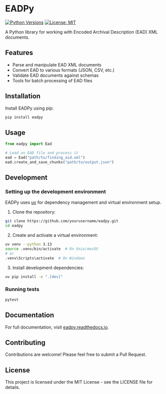 # EADPy

[![Python Versions](https://img.shields.io/pypi/pyversions/eadpy.svg)](https://pypi.org/project/eadpy/)
[![License: MIT](https://img.shields.io/badge/License-MIT-yellow.svg)](https://opensource.org/licenses/MIT)

A Python library for working with Encoded Archival Description (EAD) XML documents.

## Features

- Parse and manipulate EAD XML documents
- Convert EAD to various formats (JSON, CSV, etc.)
- Validate EAD documents against schemas
- Tools for batch processing of EAD files

## Installation

Install EADPy using pip:

```bash
pip install eadpy
```

## Usage

```python
from eadpy import Ead

# Load an EAD file and process it
ead = Ead("path/to/finding_aid.xml")
ead.create_and_save_chunks("path/to/output.json")
```

## Development

### Setting up the development environment

EADPy uses [uv](https://github.com/astral-sh/uv) for dependency management and virtual environment setup.

1. Clone the repository:

```bash
git clone https://github.com/yourusername/eadpy.git
cd eadpy
```

2. Create and activate a virtual environment:

```bash
uv venv --python 3.13
source .venv/bin/activate  # On Unix/macOS
# or
.venv\Scripts\activate  # On Windows
```

3. Install development dependencies:

```bash
uv pip install -e ".[dev]"
```

### Running tests

```bash
pytest
```

## Documentation

For full documentation, visit [eadpy.readthedocs.io](https://eadpy.readthedocs.io).

## Contributing

Contributions are welcome! Please feel free to submit a Pull Request.

## License

This project is licensed under the MIT License - see the LICENSE file for details.
